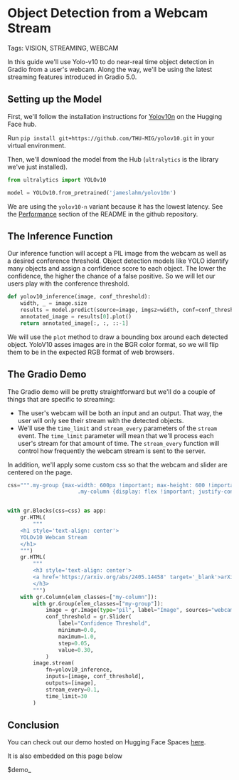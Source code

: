 # Object Detection from a Webcam Stream

Tags: VISION, STREAMING, WEBCAM

In this guide we'll use Yolo-v10 to do near-real time object detection in Gradio from a user's webcam.
Along the way, we'll be using the latest streaming features introduced in Gradio 5.0.

## Setting up the Model

First, we'll follow the installation instructions for [Yolov10n](https://huggingface.co/jameslahm/yolov10n) on the Hugging Face hub. 

Run `pip install git+https://github.com/THU-MIG/yolov10.git` in your virtual environment.

Then, we'll download the model from the Hub (`ultralytics` is the library we've just installed).

```python
from ultralytics import YOLOv10

model = YOLOv10.from_pretrained('jameslahm/yolov10n')
```

We are using the `yolov10-n` variant because it has the lowest latency. See the [Performance](https://github.com/THU-MIG/yolov10?tab=readme-ov-file#performance) section of the README in the github repository.


## The Inference Function

Our inference function will accept a PIL image from the webcam as well as a desired conference threshold.
Object detection models like YOLO identify many objects and assign a confidence score to each object. The lower the confidence, the higher the chance of a false positive. So we will let our users play with the conference threshold.

```python
def yolov10_inference(image, conf_threshold):
    width, _ = image.size
    results = model.predict(source=image, imgsz=width, conf=conf_threshold)
    annotated_image = results[0].plot()
    return annotated_image[:, :, ::-1]
```

We will use the `plot` method to draw a bounding box around each detected object. YoloV10 asses images are in the BGR color format, so we will flip them to be in the expected RGB format of web browsers.

## The Gradio Demo

The Gradio demo will be pretty straightforward but we'll do a couple of things that are specific to streaming:

* The user's webcam will be both an input and an output. That way, the user will only see their stream with the detected objects.
* We'll use the `time_limit` and `stream_every` parameters of the `stream` event. The `time_limit` parameter will mean that we'll process each user's stream for that amount of time. The `stream_every` function will control how frequently the webcam stream is sent to the server.

In addition, we'll apply some custom css so that the webcam and slider are centered on the page.

```python
css=""".my-group {max-width: 600px !important; max-height: 600 !important;}
                      .my-column {display: flex !important; justify-content: center !important; align-items: center !important};"""


with gr.Blocks(css=css) as app:
    gr.HTML(
        """
    <h1 style='text-align: center'>
    YOLOv10 Webcam Stream
    </h1>
    """)
    gr.HTML(
        """
        <h3 style='text-align: center'>
        <a href='https://arxiv.org/abs/2405.14458' target='_blank'>arXiv</a> | <a href='https://github.com/THU-MIG/yolov10' target='_blank'>github</a>
        </h3>
        """)
    with gr.Column(elem_classes=["my-column"]):
        with gr.Group(elem_classes=["my-group"]):
            image = gr.Image(type="pil", label="Image", sources="webcam")
            conf_threshold = gr.Slider(
                label="Confidence Threshold",
                minimum=0.0,
                maximum=1.0,
                step=0.05,
                value=0.30,
            )
        image.stream(
            fn=yolov10_inference,
            inputs=[image, conf_threshold],
            outputs=[image],
            stream_every=0.1,
            time_limit=30
        )
```


## Conclusion

You can check out our demo hosted on Hugging Face Spaces [here](https://huggingface.co/spaces/gradio/YOLOv10-webcam-stream). 

It is also embedded on this page below

$demo_